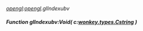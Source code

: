 _[opengl](../../modules/opengl/opengl-module.md):[opengl](../../modules/opengl/opengl-module.md).glIndexubv_
##### Function glIndexubv:Void( c:[wonkey.types.Cstring](../../modules/wonkey/wonkey-types-cstring.md) )
